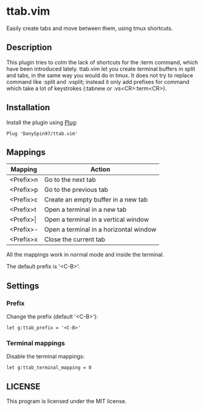 # ttab.vim

Easily create tabs and move between them, using tmux shortcuts.

## Description

This plugin tries to colm the lack of shortcuts for the :term command, which
have been introduced lately. ttab.vim let you create terminal buffers
in split and tabs, in the same way you would do in tmux.
It does not try to replace command like :split and :vsplit; instead it only
add prefixes for command which take a lot of keystrokes
(:tabnew or :vs\<CR>:term\<CR>).

## Installation

Install the plugin using [Plug](https://github.com/junegunn/vim-plug):

```vimscript
Plug 'DanySpin97/ttab.vim'
```

## Mappings

Mapping | Action
----------- | --------
\<Prefix>n  | Go to the next tab
\<Prefix>p  | Go to the previous tab
\<Prefix>c  | Create an empty buffer in a new tab
\<Prefix>t  | Open a terminal in a new tab
\<Prefix>\| | Open a terminal in a vertical window
\<Prefix>\- | Open a terminal in a horizontal window
\<Prefix>x  | Close the current tab

All the mappings work in normal mode and inside the terminal.

The default prefix is '\<C-B>'.

## Settings

### Prefix

Change the prefix (default '\<C-B>'):

```vimscript
let g:ttab_prefix = '<C-B>'
```

### Terminal mappings

Disable the terminal mappings:

```vimscript
let g:ttab_terminal_mapping = 0
```

## LICENSE

This program is licensed under the MIT license.
